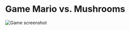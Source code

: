 Game Mario vs. Mushrooms
=====================
![Game screenshot](https://drive.google.com/file/d/0B1_JcRT4VeW0Z1NBYTNhTFk5ckk/edit?usp=sharing)